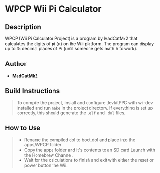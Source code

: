 # WPCP Wii Pi Calculator

## Description

WPCP (Wii Pi Calculator Project) is a program by MadCatMk2 that calculates the digits of pi (π) on the Wii platform.
  The program can display up to 15 decimal places of Pi (until someone gets math.h to work).

## Author

- **MadCatMk2**

## Build Instructions

> To compile the project, install and configure devkitPPC with wii-dev installed and run `make` in the project directory. If everything is set up correctly, this should generate the `.elf` and `.dol` files.

## How to Use


> - Rename the compiled dol to boot.dol and place into the apps/WPCP folder
> - Copy the apps folder and it's contents to an SD card Launch with the Homebrew Channel.
> - Wait for the calculations to finish and exit with either the reset or power button the Wii.
